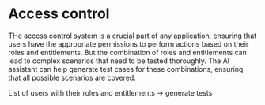 # Access control

THe access control system is a crucial part of any application, ensuring that users have the appropriate permissions to perform actions based on their roles and entitlements.
But the combination of roles and entitlements can lead to complex scenarios that need to be tested thoroughly.
The AI assistant can help generate test cases for these combinations, ensuring that all possible scenarios are covered.


List of users with their roles and entitlements -> generate tests